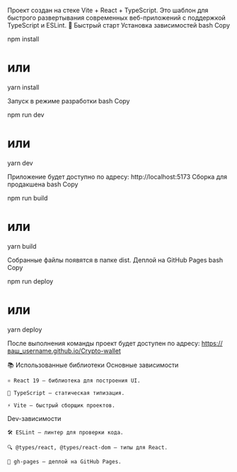 Проект создан на стеке Vite + React + TypeScript. Это шаблон для быстрого развертывания современных веб-приложений с поддержкой TypeScript и ESLint.
🚀 Быстрый старт
Установка зависимостей
bash
Copy

npm install
# или
yarn install

Запуск в режиме разработки
bash
Copy

npm run dev
# или
yarn dev

Приложение будет доступно по адресу:
http://localhost:5173
Сборка для продакшена
bash
Copy

npm run build
# или
yarn build

Собранные файлы появятся в папке dist.
Деплой на GitHub Pages
bash
Copy

npm run deploy
# или
yarn deploy

После выполнения команды проект будет доступен по адресу:
https://ваш_username.github.io/Crypto-wallet

📚 Использованные библиотеки
Основные зависимости

    ⚛️ React 19 — библиотека для построения UI.

    📜 TypeScript — статическая типизация.

    ⚡ Vite — быстрый сборщик проектов.

Dev-зависимости

    🛠️ ESLint — линтер для проверки кода.

    🔍 @types/react, @types/react-dom — типы для React.

    🚀 gh-pages — деплой на GitHub Pages.
